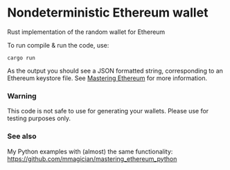 # Nondeterministic Ethereum wallet
Rust implementation of the random wallet for Ethereum

To run compile & run the code, use:
```
cargo run
```

As the output you should see a JSON formatted string, corresponding to an Ethereum keystore file.
See [Mastering Ethereum](https://github.com/ethereumbook/ethereumbook/blob/develop/05wallets.asciidoc) for more information.

### Warning

This code is not safe to use for generating your wallets. Please use for testing purposes only.

### See also
My Python examples with (almost) the same functionality: https://github.com/mmagician/mastering_ethereum_python
